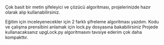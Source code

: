 Çok basit bir metin şifeleyici ve çözücü algoritması, projelerinizde hazır olarak alıp kullanabilirsiniz.

Eğitim için inceleyenecekler için 2 farklı şifreleme algoritması yazdım.
  Kodu ve çalışma prensibini anlamak için lock.py dosyasına bakabilirsiniz
  Projede kullanacaksanız upgLock.py algoritmasını tavsiye ederim çok daha kompakttır.